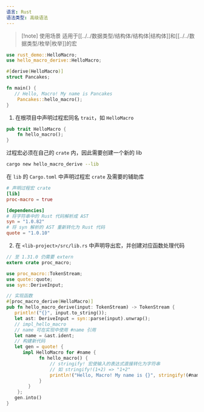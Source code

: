 ```yaml
---
语言: Rust
语法类型: 高级语法
---
```

> [!note] 使用场景
> 适用于[[../../数据类型/结构体/结构体|结构体]]和[[../../数据类型/枚举|枚举]]的宏

```rust
use rust_demo::HelloMacro;
use hello_macro_derive::HelloMacro;

#[derive(HelloMacro)]
struct Pancakes;

fn main() {
   // Hello, Macro! My name is Pancakes
    Pancakes::hello_macro();
}

```

1. 在根项目中声明过程宏同名 `trait`，如 `HelloMacro`

```rust
pub trait HelloMacro {
    fn hello_macro();
}
```

过程宏必须在自己的 `crate` 内，因此需要创建一个新的 lib

```bash
cargo new hello_macro_derive --lib
```

在 `lib` 的 `Cargo.toml` 中声明过程宏 `crate` 及需要的辅助库

```toml title:hello_macro_derive/Cargo.toml
# 声明过程宏 crate
[lib]
proc-macro = true

[dependencies]
# 将字符串中的 Rust 代码解析成 AST
syn = "1.0.82"
# 将 syn 解析的 AST 重新转化为 Rust 代码
quote = "1.0.10"
```

2. 在 `<lib-project>/src/lib.rs` 中声明导出宏，并创建对应函数处理代码

```rust title:hello_macro_derive/src/lib.rs
// 至 1.31.0 仍需要 extern
extern crate proc_macro;

use proc_macro::TokenStream;
use quote::quote;
use syn::DeriveInput;

// 实现函数
#[proc_macro_derive(HelloMacro)]
pub fn hello_macro_derive(input: TokenStream) -> TokenStream {
   println!("{}", input.to_string());
   let ast: DeriveInput = syn::parse(input).unwrap();
   // impl_hello_macro
   // name 可在实现中使用 #name 引用
   let name = &ast.ident;
   // 构建新代码
   let gen = quote! {
      impl HelloMacro for #name {
            fn hello_macro() {
                // stringify! 宏使输入的表达式直接转化为字符串
                // 如 stringify!(1+2) => "1+2"
                println!("Hello, Macro! My name is {}", stringify!(#name));
            }
        }
    };
   gen.into()
}
```